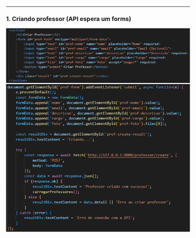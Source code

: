 
---

### **1. Criando professor (API espera um forms)**
![Pasted image 20250624092933](../../../attachments/Pasted%20image%2020250624092933.png)
![Pasted image 20250624093000](../../../attachments/Pasted%20image%2020250624093000.png)
